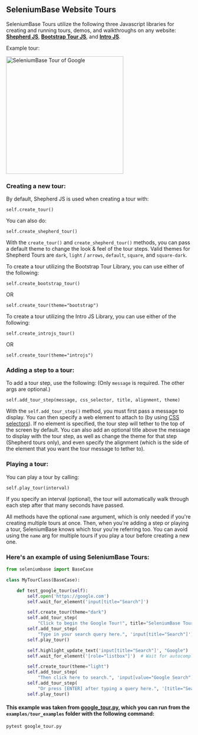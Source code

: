 ## SeleniumBase Website Tours

SeleniumBase Tours utilize the following three Javascript libraries for creating and running tours, demos, and walkthroughs on any website: **[Shepherd JS](https://cdnjs.com/libraries/shepherd/1.8.1)**, **[Bootstrap Tour JS](https://cdnjs.com/libraries/bootstrap-tour)**, and **[Intro JS](https://cdnjs.com/libraries/intro.js)**.

Example tour:

<img src="https://cdn2.hubspot.net/hubfs/100006/google_tour_3.gif" title="SeleniumBase Tour of Google" height="318"><br>


### Creating a new tour:

By default, Shepherd JS is used when creating a tour with:

``self.create_tour()``

You can also do:

``self.create_shepherd_tour()``

With the ``create_tour()`` and ``create_shepherd_tour()`` methods, you can pass a default theme to change the look & feel of the tour steps. Valid themes for Shepherd Tours are ``dark``, ``light`` / ``arrows``, ``default``, ``square``, and ``square-dark``.

To create a tour utilizing the Bootstrap Tour Library, you can use either of the following:

``self.create_bootstrap_tour()``

OR

``self.create_tour(theme="bootstrap")``

To create a tour utilizing the Intro JS Library, you can use either of the following:

``self.create_introjs_tour()``

OR

``self.create_tour(theme="introjs")``


### Adding a step to a tour:

To add a tour step, use the following: (Only ``message`` is required. The other args are optional.)

``self.add_tour_step(message, css_selector, title, alignment, theme)``

With the ``self.add_tour_step()`` method, you must first pass a message to display. You can then specify a web element to attach to (by using [CSS selectors](https://www.w3schools.com/cssref/css_selectors.asp)). If no element is specified, the tour step will tether to the top of the screen by default. You can also add an optional title above the message to display with the tour step, as well as change the theme for that step (Shepherd tours only), and even specify the alignment (which is the side of the element that you want the tour message to tether to).


### Playing a tour:

You can play a tour by calling:

``self.play_tour(interval)``

 If you specify an interval (optional), the tour will automatically walk through each step after that many seconds have passed.


All methods have the optional ``name`` argument, which is only needed if you're creating multiple tours at once. Then, when you're adding a step or playing a tour, SeleniumBase knows which tour you're referring too. You can avoid using the ``name`` arg for multiple tours if you play a tour before creating a new one.

### Here's an example of using SeleniumBase Tours:

```python
from seleniumbase import BaseCase

class MyTourClass(BaseCase):

    def test_google_tour(self):
        self.open('https://google.com')
        self.wait_for_element('input[title="Search"]')

        self.create_tour(theme="dark")
        self.add_tour_step(
            "Click to begin the Google Tour!", title="SeleniumBase Tours")
        self.add_tour_step(
            "Type in your search query here.", 'input[title="Search"]')
        self.play_tour()

        self.highlight_update_text('input[title="Search"]', "Google")
        self.wait_for_element('[role="listbox"]')  # Wait for autocomplete

        self.create_tour(theme="light")
        self.add_tour_step(
            "Then click here to search.", 'input[value="Google Search"]')
        self.add_tour_step(
            "Or press [ENTER] after typing a query here.", '[title="Search"]')
        self.play_tour()
```

#### This example was taken from [google_tour.py](https://github.com/seleniumbase/SeleniumBase/blob/master/examples/tour_examples/google_tour.py), which you can run from the ``examples/tour_examples`` folder with the following command:

```bash
pytest google_tour.py
```
